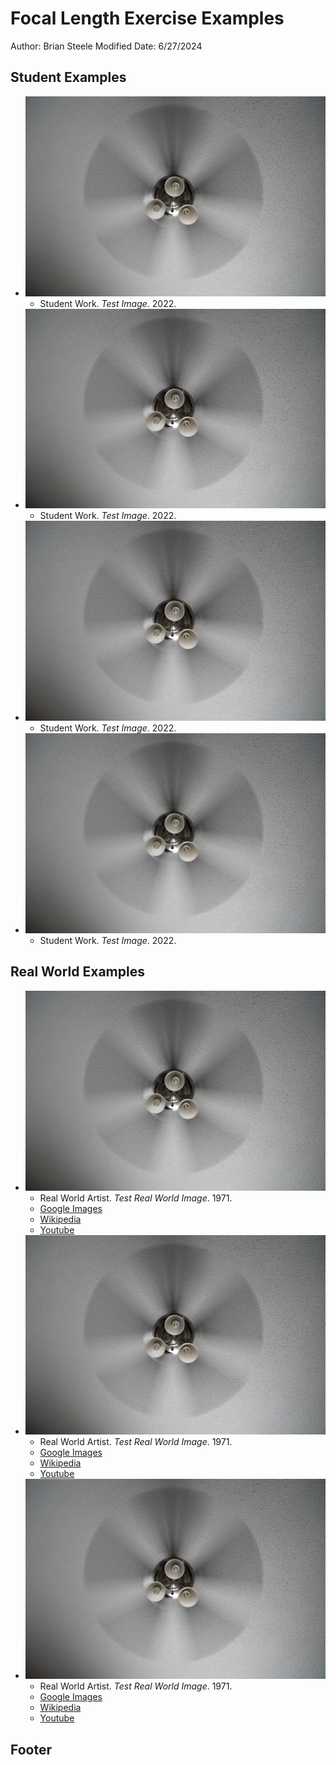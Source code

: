 # Focal Length Exercise Examples

Author: Brian Steele
Modified Date: 6/27/2024

## Student Examples

- ![Test student image](../_images/test.jpg)
  - Student Work. _Test Image_. 2022.
- ![Test student image](../_images/test.jpg)
  - Student Work. _Test Image_. 2022.
- ![Test student image](../_images/test.jpg)
  - Student Work. _Test Image_. 2022.
- ![Test student image](../_images/test.jpg)
  - Student Work. _Test Image_. 2022.

## Real World Examples

- ![Test real world image](../_images/test.jpg)
  - Real World Artist. _Test Real World Image_. 1971.
  - [Google Images](http://google.com)
  - [Wikipedia](https://wikipedia.org)
  - [Youtube](https://youtube.com)
- ![Test real world image](../_images/test.jpg)
  - Real World Artist. _Test Real World Image_. 1971.
  - [Google Images](http://google.com)
  - [Wikipedia](https://wikipedia.org)
  - [Youtube](https://youtube.com)
- ![Test real world image](../_images/test.jpg)
  - Real World Artist. _Test Real World Image_. 1971.
  - [Google Images](http://google.com)
  - [Wikipedia](https://wikipedia.org)
  - [Youtube](https://youtube.com)

## Footer
